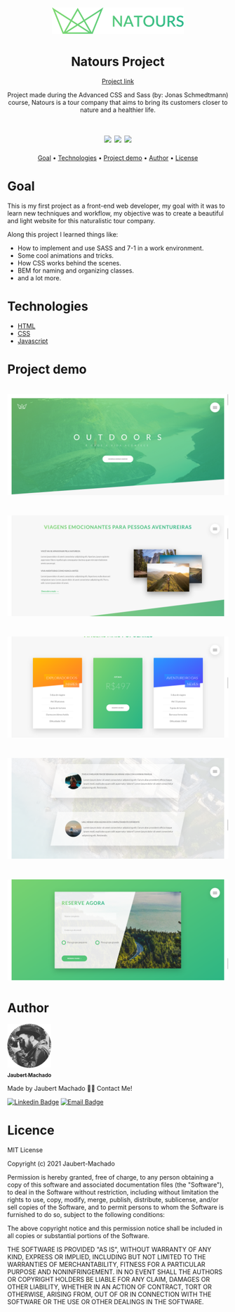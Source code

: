 <h1 align="center">
<img src="/img/logo-green-small-2x.png">
  </h1>
  
<h1 align="center"> Natours Project </h1> 
<p align="center"><a href="https://jaubert-machado.github.io/natours-project/">Project link</a></p>

<p align="center"> Project made during the Advanced CSS and Sass (by: Jonas Schmedtmann) course, Natours is a tour company that aims to bring its customers closer to nature and a healthier life. </p>
<h1 align="center">
  <img src="https://img.shields.io/badge/study-portfolio-green">
  <img src="https://img.shields.io/badge/material-course-informational">  
  <img src="https://img.shields.io/badge/in-progress-informational">
</h1>
  
  
<p align="center">
 <a href="#objetivo">Goal</a> •
 <a href="#tecnologias">Technologies</a> • 
  <a href="#demo">Project demo</a> • 
  <a href="#autor">Author</a> • 
 <a href="#licence">License</a>
 
</p>

<h1 id="objetivo">Goal</h1>

<p> This is my first project as a front-end web developer, my goal with it was to learn new techniques and workflow, my objective was to create a beautiful and light website for this naturalistic tour company.

Along this project I learned things like: 
<ul>
  <li>How to implement and use SASS and 7-1 in a work environment.</li>
  <li>Some cool animations and tricks.</li>
  <li>How CSS works behind the scenes.</li>
  <li>BEM for naming and organizing classes.</li>
  <li>and a lot more.</li>
  </p>
</ul>  

<h1 id="tecnologias">Technologies </h1>

<ul>
  <li><a href="https://developer.mozilla.org/pt-BR/docs/Web/HTML"> HTML </a></li>
  <li> <a href="https://developer.mozilla.org/pt-BR/docs/Web/CSS"> CSS </a> </li>
<li> <a href="https://developer.mozilla.org/pt-BR/docs/Web/JavaScript"> Javascript </a> </li>
  </ul>
<h1 id="demo">Project demo</h1>

<h1 align="center">
  <img src="/screenshots/header.png">
</h1>

<h1 align="center">
  <img src="/screenshots/about.png">
</h1>

<h1 align="center">
  <img src="/screenshots/cards.png">
</h1>

<h1 align="center">
  <img src="/screenshots/reviews.png">
</h1>

<h1 align="center">
  <img src="/screenshots/form.png">
</h1>

<h1 id="autor"> Author </h1>

<a href="https://twitter.com/JaubertMachado">
 <img src="/img/foto-modified.png" width="100px;" alt=""/>
 <br />
 <sub><b>Jaubert Machado</b></sub></a> <a href="
foto-modified.png "></a>


Made by Jaubert Machado 👋🏽 Contact Me!


[![Linkedin Badge](https://img.shields.io/badge/-Jaubert-blue?style=flat-square&logo=Linkedin&logoColor=white&link=www.linkedin.com/in/jaubert-machado)](https://linkedin.com/in/jaubert-machado) 
[![Email Badge](https://img.shields.io/badge/-jaubertmv@hotmail.com-c14438?style=flat-square&logo=Hotmail&logoColor=white&link=mailto:jaubertmv@outlook.com)](mailto:jaubertmv@hotmail.com)  

<h1 id="licence"> Licence </h1>

<p> 
  MIT License

Copyright (c) 2021 Jaubert-Machado

Permission is hereby granted, free of charge, to any person obtaining a copy
of this software and associated documentation files (the "Software"), to deal
in the Software without restriction, including without limitation the rights
to use, copy, modify, merge, publish, distribute, sublicense, and/or sell
copies of the Software, and to permit persons to whom the Software is
furnished to do so, subject to the following conditions:

The above copyright notice and this permission notice shall be included in all
copies or substantial portions of the Software.

THE SOFTWARE IS PROVIDED "AS IS", WITHOUT WARRANTY OF ANY KIND, EXPRESS OR
IMPLIED, INCLUDING BUT NOT LIMITED TO THE WARRANTIES OF MERCHANTABILITY,
FITNESS FOR A PARTICULAR PURPOSE AND NONINFRINGEMENT. IN NO EVENT SHALL THE
AUTHORS OR COPYRIGHT HOLDERS BE LIABLE FOR ANY CLAIM, DAMAGES OR OTHER
LIABILITY, WHETHER IN AN ACTION OF CONTRACT, TORT OR OTHERWISE, ARISING FROM,
OUT OF OR IN CONNECTION WITH THE SOFTWARE OR THE USE OR OTHER DEALINGS IN THE
SOFTWARE. </p>

